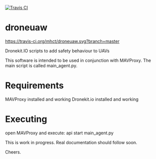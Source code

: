 [![Travis CI](https://api.travis-ci.org/mhct/droneuaw.png)](https://travis-ci.org/mhct/droneuaw)

# droneuaw
https://travis-ci.org/mhct/droneuaw.svg?branch=master

Dronekit.IO scripts to add safety behaviour to UAVs

This software is intended to be used in conjunction with MAVProxy.
The main script is called main_agent.py. 

Requirements
============
MAVProxy installed and working
Dronekit.io installed and working

Executing
=========
open MAVProxy and execute:
api start main_agent.py


This is work in progress. Real documentation should follow soon.

Cheers.


